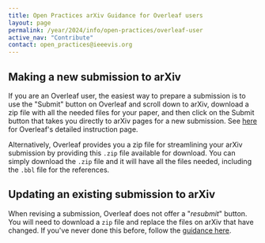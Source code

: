 ```yaml
---
title: Open Practices arXiv Guidance for Overleaf users
layout: page
permalink: /year/2024/info/open-practices/overleaf-user
active_nav: "Contribute"
contact: open_practices@ieeevis.org
---
```


## Making a new submission to arXiv

If you are an Overleaf user, the easiest way to prepare a submission is to use the "Submit" button on Overleaf and scroll down to arXiv, download a zip file with all the needed files for your paper, and then click on the Submit button that takes you directly to arXiv pages for a new submission. See [here](https://www.overleaf.com/learn/how-to/LaTeX_checklist_for_arXiv_submissions) for Overleaf's detailed instruction page.

Alternatively, Overleaf provides you a zip file for streamlining your arXiv submission by providing this `.zip` file available for download. You can simply download the `.zip` file and it will have all the files needed, including the `.bbl` file for the references.

## Updating an existing submission to arXiv

When revising a submission, Overleaf does not offer a "*resubmit*" button. You will need to download a `zip` file and replace the files on arXiv that have changed. If you've never done this before, follow the [guidance here](updating-arxiv-post-publication).
